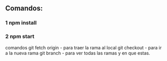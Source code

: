 <h2>Comandos:</h2>
<h3>1 npm install</h3>
<h3>2 npm start</h3>


comandos
git fetch origin <nombre de la rama> - para traer la rama al local
git checkout <nombre de la rama> - para ir a la nueva rama
git branch - para ver todas las ramas y en que estas.
